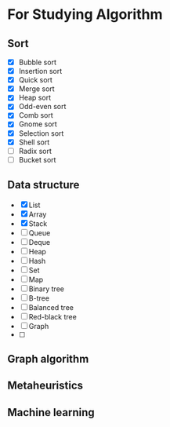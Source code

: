 # For Studying Algorithm
## Sort
- [x] Bubble sort
- [x] Insertion sort
- [x] Quick sort
- [x] Merge sort
- [x] Heap sort
- [x] Odd-even sort
- [x] Comb sort
- [x] Gnome sort
- [x] Selection sort
- [x] Shell sort
- [ ] Radix sort
- [ ] Bucket sort

## Data structure
- [x] List
- [x] Array
- [x] Stack
- [ ] Queue
- [ ] Deque
- [ ] Heap
- [ ] Hash
- [ ] Set
- [ ] Map
- [ ] Binary tree
- [ ] B-tree
- [ ] Balanced tree
- [ ] Red-black tree
- [ ] Graph
- [ ] 

## Graph algorithm
## Metaheuristics
## Machine learning


